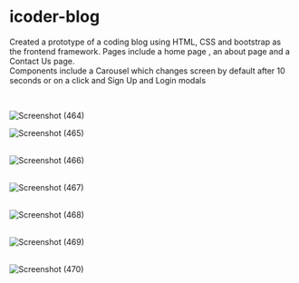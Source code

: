 # icoder-blog
Created a prototype of a coding blog using HTML, CSS and bootstrap as the frontend framework. Pages include a home page , an about page and a Contact Us page.  
Components include a Carousel which changes screen by default after 10 seconds or on a click and Sign Up and Login modals 

<br />

![Screenshot (464)](https://github.com/arjit06/icoder-blog/assets/108218688/c8411667-d9b8-41db-9fd7-06c3a31d61a9)
<br />  

![Screenshot (465)](https://github.com/arjit06/icoder-blog/assets/108218688/82a7ebd0-f1d5-404c-9a09-4ed8f37e0d9c)  
<br />

![Screenshot (466)](https://github.com/arjit06/icoder-blog/assets/108218688/1c2ce386-157e-41d3-bd74-182341c00ecb)  
<br />

![Screenshot (467)](https://github.com/arjit06/icoder-blog/assets/108218688/1cf1fc17-67aa-4d7c-b214-f5707bcc3804)  
<br />

![Screenshot (468)](https://github.com/arjit06/icoder-blog/assets/108218688/af7c4fc3-5d23-40a4-a2d1-1720684e7723)  
<br />

![Screenshot (469)](https://github.com/arjit06/icoder-blog/assets/108218688/546a5fad-61af-497e-9bfa-cc048ed152f9)  
<br />

![Screenshot (470)](https://github.com/arjit06/icoder-blog/assets/108218688/8bd30297-bb26-4730-b3d8-69243c5447cf)  
